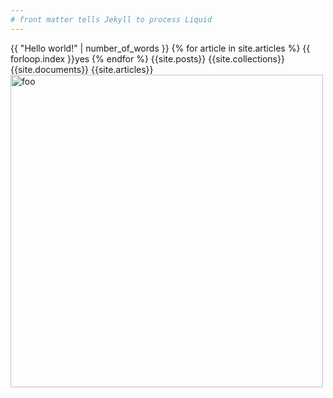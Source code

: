 ```yaml
---
# front matter tells Jekyll to process Liquid
---
```

{{ "Hello world!" | number_of_words }}
{% for article in site.articles %}
    {{ forloop.index  }}yes
{% endfor %}
{{site.posts}}
{{site.collections}}
{{site.documents}}
{{site.articles}}
<image src="images/foo.jpg" alt="foo" width="500">
